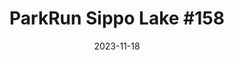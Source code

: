 ---
layout: post
title: "ParkRun Sippo Lake #158"
date: 2023-11-18
excerpt: "Ben Young placed 14th of 55 participants."
image: https://scontent-ord5-1.xx.fbcdn.net/v/t39.30808-6/404400434_349130584432251_3974227170383962215_n.jpg?_nc_cat=106&ccb=1-7&_nc_sid=a73e89&_nc_ohc=hU73bmyepIIAX8GFu4G&_nc_ht=scontent-ord5-1.xx&oh=00_AfDQuhkM0YYrm-vrBkEUNT95lsqq1dZdWmKkJYjRd-afVQ&oe=65719C88
hyperlink: https://www.parkrun.us/sippolake/results/157/
tags: [running, parkrun, results]
comments: true
---